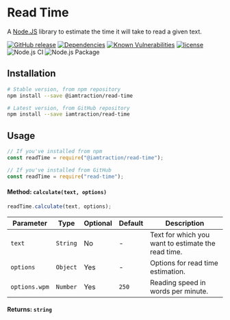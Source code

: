 # Read Time

A [Node.JS](https://nodejs.org) library to estimate the time it will take to
read a given text.

[![GitHub release](https://img.shields.io/github/release/iamtraction/read-time.svg?style=flat)](https://github.com/iamtraction/read-time/releases)
[![Dependencies](https://david-dm.org/iamtraction/read-time.svg)](https://david-dm.org/iamtraction/read-time)
[![Known Vulnerabilities](https://snyk.io/test/github/iamtraction/read-time/badge.svg?targetFile=package.json)](https://snyk.io/test/github/iamtraction/read-time?targetFile=package.json)
[![license](https://img.shields.io/github/license/iamtraction/read-time.svg)](LICENSE)
![Node.js CI](https://github.com/iamtraction/read-time/workflows/Node.js%20CI/badge.svg)
![Node.js Package](https://github.com/iamtraction/read-time/workflows/Node.js%20Package/badge.svg)


## Installation
```bash
# Stable version, from npm repository
npm install --save @iamtraction/read-time

# Latest version, from GitHub repository
npm install --save iamtraction/read-time
```

## Usage
```js
// If you've installed from npm
const readTime = require("@iamtraction/read-time");

// If you've installed from GitHub
const readTime = require("read-time");
```

#### Method: `calculate(text, options)`
```js
readTime.calculate(text, options);
```
| Parameter | Type | Optional | Default | Description |
|-|-|-|-|-|
| `text` | `String` | No | - | Text for which you want to estimate the read time. |
| `options` | `Object` | Yes | - | Options for read time estimation. |
| `options.wpm` | `Number` | Yes | `250` | Reading speed in words per minute. |

#### Returns: `string`
